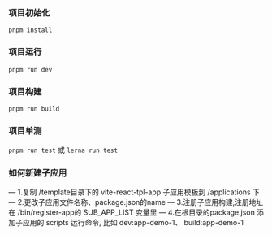 ### 项目初始化

`pnpm install`

### 项目运行

`pnpm run dev`


### 项目构建

`pnpm run build`


### 项目单测

`pnpm run test` 或 `lerna run test`



### 如何新建子应用
— 1.复制 /template目录下的 vite-react-tpl-app 子应用模板到 /applications 下
— 2.更改子应用文件名称、package.json的name
— 3.注册子应用构建,注册地址在 /bin/register-app的 SUB_APP_LIST 变量里
— 4.在根目录的package.json 添加子应用的 scripts 运行命令, 比如 dev:app-demo-1、 build:app-demo-1

